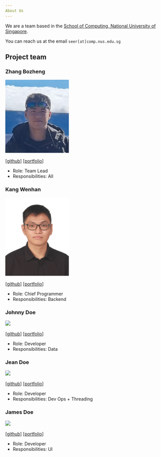 ```yaml
---
About Us
---
```


We are a team based in the [School of Computing, National University of Singapore](http://www.comp.nus.edu.sg).

You can reach us at the email `seer[at]comp.nus.edu.sg`

## Project team

### Zhang Bozheng

<img src="images/zbz-lvlv.png" width="200px">

[[github](https://github.com/zbz-lvlv)]
[[portfolio](team/zbz-lvlv.md)]

* Role: Team Lead
* Responsibilities: All

### Kang Wenhan

<img src="images/onepersonhere.png" width="200px">

[[github](http://github.com/onepersonhere)]
[[portfolio](team/onepersonhere.md)]

* Role: Chief Programmer
* Responsibilities: Backend

### Johnny Doe

<img src="images/johndoe.png" width="200px">

[[github](http://github.com/johndoe)] [[portfolio](team/johndoe.md)]

* Role: Developer
* Responsibilities: Data

### Jean Doe

<img src="images/johndoe.png" width="200px">

[[github](http://github.com/johndoe)]
[[portfolio](team/johndoe.md)]

* Role: Developer
* Responsibilities: Dev Ops + Threading

### James Doe

<img src="images/johndoe.png" width="200px">

[[github](http://github.com/johndoe)]
[[portfolio](team/johndoe.md)]

* Role: Developer
* Responsibilities: UI
